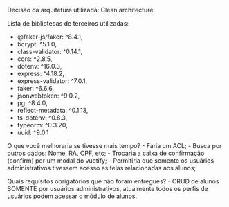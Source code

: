 Decisão da arquitetura utilizada: Clean architecture.

Lista de bibliotecas de terceiros utilizadas:
 - @faker-js/faker: ^8.4.1,
  - bcrypt: ^5.1.0,
  - class-validator: ^0.14.1,
  - cors: ^2.8.5,
  - dotenv: ^16.0.3,
  - express: ^4.18.2,
  - express-validator: ^7.0.1,
  - faker: ^6.6.6,
  - jsonwebtoken: ^9.0.2,
  - pg: ^8.4.0,
  - reflect-metadata: ^0.1.13,
  - ts-dotenv: ^0.8.3,
  - typeorm: ^0.3.20,
  - uuid: ^9.0.1

O que você melhoraria se tivesse mais tempo?
	- Faria um ACL;
	- Busca por outros dados: Nome, RA, CPF, etc;
	- Trocaria a caixa de confirmação (confirm) por um modal do vuetify;
	- Permitiria que somente os usuários administrativos tivessem acesso as telas relacionadas aos alunos;

Quais requisitos obrigatórios que não foram entregues?
	- CRUD de alunos SOMENTE por usuários administrativos, atualmente todos os perfis de usuários podem acessar o módulo de alunos.

